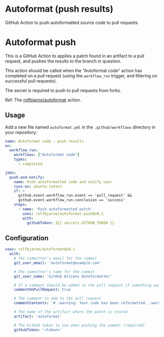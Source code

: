 # Autoformat (push results)

GitHub Action to push autoformatted source code to pull requests

# Autoformat push

This is a GitHub Action to applies a patch found in an artifact to a pull
request, and pushes the results to the branch in question.

This action should be called when the "Autoformat code" action has completed on
a pull request (using the `workflow_run` trigger, and filtering on successful
pull requests).

The secret is required to push to pull requests from forks.

Ref: The [rolfbjarne/autoformat](https://github.com/rolfbjarne/autoformat) action.

## Usage

Add a new file named `autoformat.yml` in the `.github/workflows` directory in your repository:

```yaml
name: Autoformat code - push results
on:
  workflow_run:
    workflows: ["Autoformat code"]
    types:
      - completed

jobs:
  push-and-notify:
    name: Push autoformatted code and notify user
    runs-on: ubuntu-latest
    if: >
      github.event.workflow_run.event == 'pull_request' &&
      github.event.workflow_run.conclusion == 'success'
    steps:
      - name: 'Push autoformatted patch'
        uses: rolfbjarne/autoformat-push@v0.1
        with:
          githubToken: ${{ secrets.GITHUB_TOKEN }}
```

## Configuration

```yaml
uses: rolfbjarne/autoformat@v0.1
  with:
    # The committer's email for the commit
    git_user_email: 'autoformat@example.com'

    # The committer's name for the commit
    git_user_name: 'GitHub Actions Autoformatter'

    # If a comment should be added to the pull request if something was pushed (required)
    commentOnPullRequest: true

    # The comment to add to the pull request
    commentContents: '# :warning: Your code has been reformatted. :warning:\n\n'

    # The name of the artifact where the patch is stored
    artifact: 'autoformat'

    # The GitHub token to use when pushing the commit (required)
    githubToken: '<token>'
```
